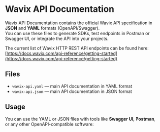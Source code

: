 # Wavix API Documentation

Wavix API Documentation contains the official Wavix API specification in **JSON** and **YAML** formats (OpenAPI/Swagger).  
You can use these files to generate SDKs, test endpoints in Postman or Swagger UI, or integrate the API into your projects.

The current list of Wavix HTTP REST API endpoints can be found here: [https://docs.wavix.com/api-reference/getting-started](https://docs.wavix.com/api-reference/getting-started)

## Files

- `wavix-api.yaml` — main API documentation in YAML format
- `wavix-api.json` — main API documentation in JSON format

## Usage

You can use the YAML or JSON files with tools like **Swagger UI**, **Postman**, or any other OpenAPI-compatible software:
